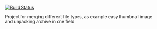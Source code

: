 [![Build Status](https://travis-ci.org/Apkawa/django-multitype-file-field.svg?branch=master)](https://travis-ci.org/Apkawa/django-multitype-file-field)

Project for merging different file types, as example easy thumbnail image and unpacking archive in one field